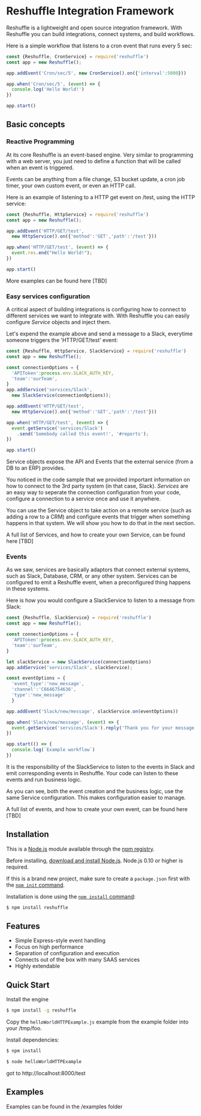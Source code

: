 # Reshuffle Integration Framework
Reshuffle is a lightweight and open source integration framework. With Reshuffle you can build integrations, connect systems, and build workflows.

Here is a simple workflow that listens to a cron event that runs every 5 sec: 
```js
const {Reshuffle, CronService} = require('reshuffle')
const app = new Reshuffle();

app.addEvent('Cron/sec/5', new CronService().on({'interval':5000}))

app.when('Cron/sec/5', (event) => {
  console.log('Hello World!')
})

app.start()
```

## Basic concepts
### Reactive Programming
At its core Reshuffle is an event-based engine. Very similar to programming with a web server, you just need to define a function that will be called when an event is triggered.

Events can be anything from a file change, S3 bucket update, a cron job timer, your own custom event, or even an HTTP call.

Here is an example of listening to a HTTP get event on /test, using the HTTP service:

```js
const {Reshuffle, HttpService} = require('reshuffle')
const app = new Reshuffle();

app.addEvent('HTTP/GET/test', 
  new HttpService().on({'method':'GET','path':'/test'}))

app.when('HTTP/GET/test', (event) => {
  event.res.end("Hello World!");
})

app.start()
```

More examples can be found here [TBD]

### Easy services configuration 
A critical aspect of building integrations is configuring how to connect to different services we want to integrate with. With Reshuffle you can easily configure *Service* objects and inject them.

Let's expend the example above and send a message to a Slack, everytime someone triggers the 'HTTP/GET/test' event:

```js
const {Reshuffle, HttpService, SlackService} = require('reshuffle')
const app = new Reshuffle();

const connectionOptions = {
  'APIToken':process.env.SLACK_AUTH_KEY,
  'team':'ourTeam',
}
app.addService('services/Slack', 
  new SlackService(connectionOptions));

app.addEvent('HTTP/GET/test', 
  new HttpService().on({'method':'GET','path':'/test'}))

app.when('HTTP/GET/test', (event) => {
  event.getService('services/Slack')
    .send('Somebody called this event!', '#reports');
})

app.start()
```
Service objects expose the API and Events that the external service (from a DB to an ERP) provides. 

You noticed in the code sample that we provided important information on how to connect to the 3rd party system (in that case, Slack). *Services* are an easy way to seperate the connection configuration from your code, configure a connection to a service once and use it anywhere. 

You can use the Service object to take action on a remote service (such as adding a row to a CRM) and configure events that trigger when something happens in that system. We will show you how to do that in the next section. 

A full list of Services, and how to create your own Service, can be found here [TBD]

### Events
As we saw, services are basically adaptors that connect external systems, such as Slack, Database, CRM, or any other system. Services can be configured to emit a Reshuffle event, when a preconfigured thing happens in these systems. 
 
Here is how you would configure a SlackService to listen to a message from Slack:
```js
const {Reshuffle, SlackService} = require('reshuffle')
const app = new Reshuffle();

const connectionOptions = {
  'APIToken':process.env.SLACK_AUTH_KEY,
  'team':'ourTeam',
}

let slackService = new SlackService(connectionOptions)
app.addService('services/Slack', slackService);

const eventOptions = {
  'event_type':'new_message',
  'channel':'C6646754636',
  'type':'new_message'
  }

app.addEvent('Slack/new/message', slackService.on(eventOptions))

app.when('Slack/new/message', (event) => {
  event.getService('services/Slack').reply('Thank you for your message!');
})

app.start(() => {
  console.log(`Example workflow`)
})
```
It is the responsibility of the SlackService to listen to the events in Slack and emit corresponding events in Reshuffle. Your code can listen to these events and run business logic.

As you can see, both the event creation and the business logic, use the same Service configuration. This makes configuration easier to manage.

 A full list of events, and how to create your own event, can be found here [TBD]


## Installation

This is a [Node.js](https://nodejs.org/en/) module available through the
[npm registry](https://www.npmjs.com/).

Before installing, [download and install Node.js](https://nodejs.org/en/download/).
Node.js 0.10 or higher is required.

If this is a brand new project, make sure to create a `package.json` first with
the [`npm init` command](https://docs.npmjs.com/creating-a-package-json-file).

Installation is done using the
[`npm install` command](https://docs.npmjs.com/getting-started/installing-npm-packages-locally):

```bash
$ npm install reshuffle
```

## Features

  * Simple Express-style event handling 
  * Focus on high performance
  * Separation of configuration and execution
  * Connects out of the box with many SAAS services
  * Highly extendable

## Quick Start

  
  Install the engine

```bash
$ npm install -g reshuffle
```

Copy the `helloWorldHTTPExample.js` example from the example folder into your /tmp/foo.

Install dependencies:

```bash
$ npm install
```

```bash
$ node helloWorldHTTPExample
```

got to http://localhost:8000/test


## Examples
Examples can be found in the /examples folder
